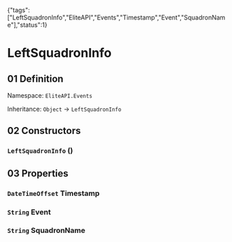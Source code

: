 {"tags":["LeftSquadronInfo","EliteAPI","Events","Timestamp","Event","SquadronName"],"status":1}

# LeftSquadronInfo

## 01 Definition

Namespace: `EliteAPI.Events`

Inheritance: `Object` → `LeftSquadronInfo`

## 02 Constructors

### `LeftSquadronInfo` ()

## 03 Properties

### `DateTimeOffset` Timestamp

### `String` Event

### `String` SquadronName

